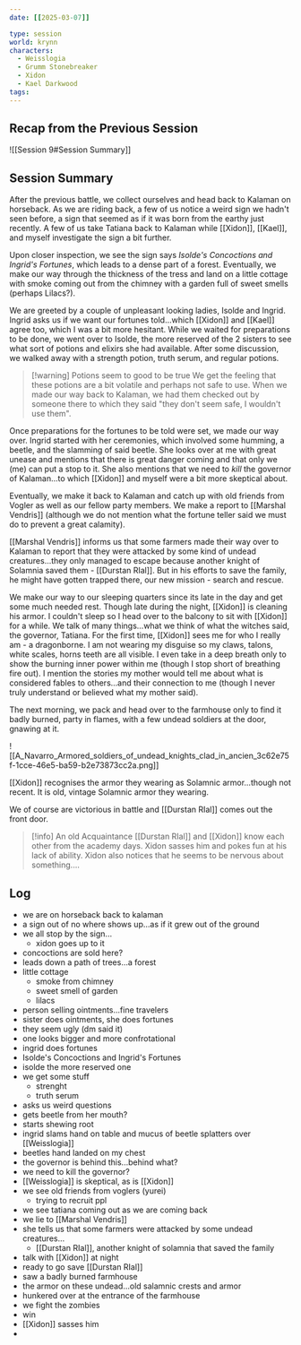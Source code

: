 ```yaml
---
date: [[2025-03-07]]

type: session
world: krynn
characters:
  - Weisslogia
  - Grumm Stonebreaker
  - Xidon
  - Kael Darkwood
tags:
---
```

## Recap from the Previous Session
![[Session 9#Session Summary]]

## Session Summary

After the previous battle, we collect ourselves and head back to Kalaman on horseback. As we are riding back, a few of us notice a weird sign we hadn't seen before, a sign that seemed as if it was born from the earthy just recently. A few of us take Tatiana back to Kalaman while [[Xidon]], [[Kael]], and myself investigate the sign a bit further. 

Upon closer inspection, we see the sign says _Isolde's Concoctions and Ingrid's Fortunes_, which leads to a dense part of a forest. Eventually, we make our way through the thickness of the tress and land on a little cottage with smoke coming out from the chimney with a garden full of sweet smells (perhaps Lilacs?). 

We are greeted by a couple of unpleasant looking ladies, Isolde and Ingrid. Ingrid asks us if we want our fortunes told...which [[Xidon]] and [[Kael]] agree too, which I was a bit more hesitant. While we waited for preparations to be done, we went over to Isolde, the more reserved of the 2 sisters to see what sort of potions and elixirs she had available. After some discussion, we walked away with a strength potion, truth serum, and regular potions. 

> [!warning] Potions seem to good to be true
> We get the feeling that these potions are a bit volatile and perhaps not safe to use. When we made our way back to Kalaman, we had them checked out by someone there to which they said "they don't seem safe, I wouldn't use them".

Once preparations for the fortunes to be told were set, we made our way over. Ingrid started with her ceremonies, which involved some humming, a beetle, and the slamming of said beetle. She looks over at me with great unease and mentions that there is great danger coming and that only we (me) can put a stop to it. She also mentions that we need to _kill_ the governor of Kalaman...to which [[Xidon]] and myself were a bit more skeptical about. 

Eventually, we make it back to Kalaman and catch up with old friends from Vogler as well as our fellow party members. We make a report to [[Marshal Vendris]] (although we do not mention what the fortune teller said we must do to prevent a great calamity). 

[[Marshal Vendris]] informs us that some farmers made their way over to Kalaman to report that they were attacked by some kind of undead creatures...they only managed to escape because another knight of Solamnia saved them - [[Durstan RIal]]. But in his efforts to save the family, he might have gotten trapped there, our new mission - search and rescue. 

We make our way to our sleeping quarters since its late in the day and get some much needed rest. Though late during the night, [[Xidon]] is cleaning his armor. I couldn't sleep so I head over to the balcony to sit with [[Xidon]] for a while. We talk of many things...what we think of what the witches said, the governor, Tatiana. For the first time, [[Xidon]] sees me for who I really am - a dragonborne. I am not wearing my disguise so my claws, talons, white scales, horns teeth are all visible. I even take in a deep breath only to show the burning inner power within me (though I stop short of breathing fire out). I mention the stories my mother would tell me about what is considered fables to others...and their connection to me (though I never truly understand or believed what my mother said). 

The next morning, we pack and head over to the farmhouse only to find it badly burned, party in flames, with a few undead soldiers at the door, gnawing at it. 

![[A_Navarro_Armored_soldiers_of_undead_knights_clad_in_ancien_3c62e75f-1cce-46e5-ba59-b2e73873cc2a.png]]

[[Xidon]] recognises the armor they wearing as Solamnic armor...though not recent. It is old, vintage Solamnic armor they wearing. 

We of course are victorious in battle and [[Durstan RIal]] comes out the front door. 

>[!info] An old Acquaintance
> [[Durstan RIal]] and [[Xidon]] know each other from the academy days. Xidon sasses him and pokes fun at his lack of ability. Xidon also notices that he seems to be nervous about something....

## Log

- we are on horseback back to kalaman
- a sign out of no where shows up...as if it grew out of the ground
- we all stop by the sign...
	- xidon goes up to it
- concoctions are sold here?
- leads down a path of trees...a forest
- little cottage
	- smoke from chimney
	- sweet smell of garden
	- lilacs
- person selling ointments...fine travelers
- sister does ointments, she does fortunes
- they seem ugly (dm said it)
- one looks bigger and more confrotational
- ingrid does fortunes
- Isolde's Concoctions and Ingrid's Fortunes
- isolde the more reserved one
- we get some stuff
	- strenght
	- truth serum
- asks us weird questions
- gets beetle from her mouth?
- starts shewing root
- ingrid slams hand on table and mucus of beetle splatters over [[Weisslogia]]
- beetles hand landed on my chest
- the governor is behind this...behind what?
- we need to kill the governor?
- [[Weisslogia]] is skeptical, as is [[Xidon]]
- we see old friends from voglers (yurei)
	- trying to recruit ppl
- we see tatiana coming out as we are coming back
- we lie to [[Marshal Vendris]]
- she tells us that some farmers were attacked by some undead creatures...
	- [[Durstan RIal]], another knight of solamnia that saved the family
- talk with [[Xidon]] at night
- ready to go save [[Durstan RIal]]
- saw a badly burned farmhouse
- the armor on these undead...old salamnic crests and armor
- hunkered over at the entrance of the farmhouse
- we fight the zombies
- win
- [[Xidon]] sasses him
- 